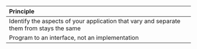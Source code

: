 |Principle|
|:---|
|Identify the aspects of your application that vary and separate them from stays the same|
|Program to an interface, not an implementation|
<!--stackedit_data:
eyJoaXN0b3J5IjpbLTc1MTY0MjQ1MF19
-->